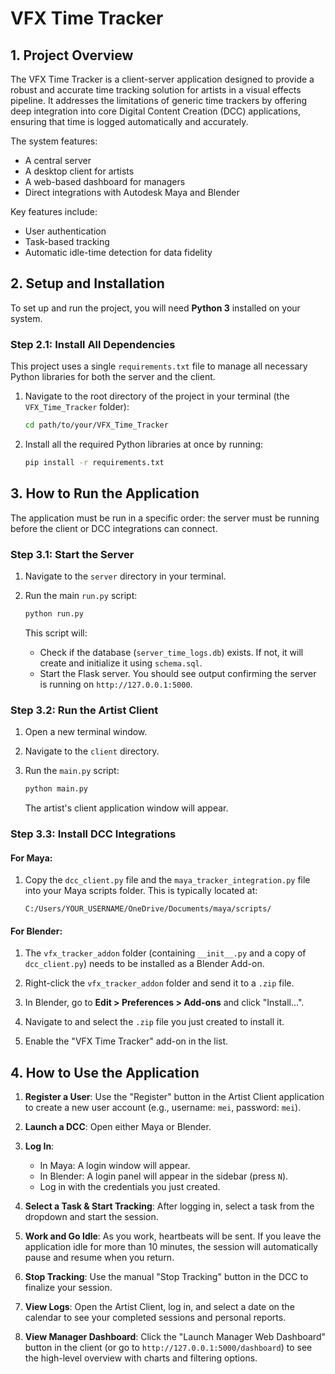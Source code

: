 # VFX Time Tracker

## 1. Project Overview

The VFX Time Tracker is a client-server application designed to provide a robust and accurate time tracking solution for artists in a visual effects pipeline. It addresses the limitations of generic time trackers by offering deep integration into core Digital Content Creation (DCC) applications, ensuring that time is logged automatically and accurately.

The system features:
- A central server
- A desktop client for artists
- A web-based dashboard for managers
- Direct integrations with Autodesk Maya and Blender

Key features include:
- User authentication
- Task-based tracking
- Automatic idle-time detection for data fidelity

## 2. Setup and Installation

To set up and run the project, you will need **Python 3** installed on your system.

### Step 2.1: Install All Dependencies

This project uses a single `requirements.txt` file to manage all necessary Python libraries for both the server and the client.

1. Navigate to the root directory of the project in your terminal (the `VFX_Time_Tracker` folder):

   ```bash
   cd path/to/your/VFX_Time_Tracker
   ```

2. Install all the required Python libraries at once by running:

   ```bash
   pip install -r requirements.txt
   ```

## 3. How to Run the Application

The application must be run in a specific order: the server must be running before the client or DCC integrations can connect.

### Step 3.1: Start the Server

1. Navigate to the `server` directory in your terminal.

2. Run the main `run.py` script:

   ```bash
   python run.py
   ```

   This script will:
   - Check if the database (`server_time_logs.db`) exists. If not, it will create and initialize it using `schema.sql`.
   - Start the Flask server. You should see output confirming the server is running on `http://127.0.0.1:5000`.

### Step 3.2: Run the Artist Client

1. Open a new terminal window.

2. Navigate to the `client` directory.

3. Run the `main.py` script:

   ```bash
   python main.py
   ```

   The artist's client application window will appear.

### Step 3.3: Install DCC Integrations

#### For Maya:

1. Copy the `dcc_client.py` file and the `maya_tracker_integration.py` file into your Maya scripts folder. This is typically located at:

   ```
   C:/Users/YOUR_USERNAME/OneDrive/Documents/maya/scripts/
   ```

#### For Blender:

1. The `vfx_tracker_addon` folder (containing `__init__.py` and a copy of `dcc_client.py`) needs to be installed as a Blender Add-on.

2. Right-click the `vfx_tracker_addon` folder and send it to a `.zip` file.

3. In Blender, go to **Edit > Preferences > Add-ons** and click "Install...".

4. Navigate to and select the `.zip` file you just created to install it.

5. Enable the "VFX Time Tracker" add-on in the list.

## 4. How to Use the Application

1. **Register a User**: Use the "Register" button in the Artist Client application to create a new user account (e.g., username: `mei`, password: `mei`).

2. **Launch a DCC**: Open either Maya or Blender.

3. **Log In**:
   - In Maya: A login window will appear.
   - In Blender: A login panel will appear in the sidebar (press `N`).
   - Log in with the credentials you just created.

4. **Select a Task & Start Tracking**: After logging in, select a task from the dropdown and start the session.

5. **Work and Go Idle**: As you work, heartbeats will be sent. If you leave the application idle for more than 10 minutes, the session will automatically pause and resume when you return.

6. **Stop Tracking**: Use the manual "Stop Tracking" button in the DCC to finalize your session.

7. **View Logs**: Open the Artist Client, log in, and select a date on the calendar to see your completed sessions and personal reports.

8. **View Manager Dashboard**: Click the "Launch Manager Web Dashboard" button in the client (or go to `http://127.0.0.1:5000/dashboard`) to see the high-level overview with charts and filtering options.
